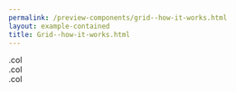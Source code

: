 ```yaml
--- 
permalink: /preview-components/grid--how-it-works.html
layout: example-contained 
title: Grid--how-it-works.html
---
```

<div class="grid-example">
    <div class="container">
        <div class="row">
            <div class="col">
                .col
            </div>
            <div class="col">
                .col
            </div>
            <div class="col">
                .col
            </div>
        </div>
    </div>
</div>